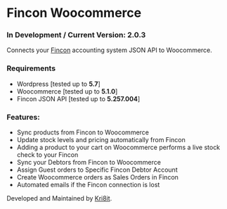 # Fincon Woocommerce
### In Development / Current Version: 2.0.3
Connects your [Fincon](https://fincon.co.za/) accounting system JSON API to Woocommerce.

### Requirements
- Wordpress [tested up to **5.7**]
- Woocommerce [tested up to **5.1.0**]
- Fincon JSON API [tested up to **5.257.004**]


### Features:
- Sync products from Fincon to Woocommerce
- Update stock levels and pricing automatically from Fincon
- Adding a product to your cart on Woocommerce performs a live stock check to your Fincon
- Sync your Debtors from Fincon to Woocommerce
- Assign Guest orders to Specific Fincon Debtor Account
- Create Woocommerce orders as Sales Orders in Fincon
- Automated emails if the Fincon connection is lost

Developed and Maintained by [Kri8it](https://kri8it.com/).
